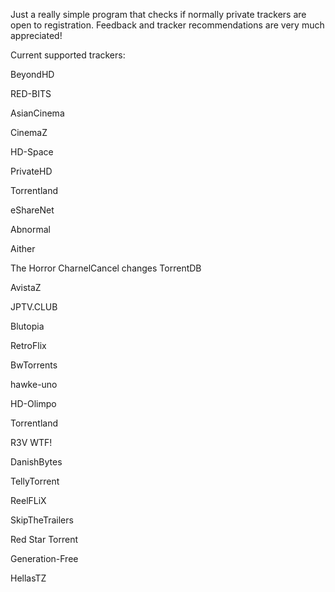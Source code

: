 Just a really simple program that checks if normally private trackers are open to registration.
Feedback and tracker recommendations are very much appreciated!

Current supported trackers:

BeyondHD

RED-BITS

AsianCinema

CinemaZ

HD-Space

PrivateHD

Torrentland

eShareNet

Abnormal

Aither

The Horror CharnelCancel changes
TorrentDB

AvistaZ

JPTV.CLUB

Blutopia

RetroFlix

BwTorrents

hawke-uno

HD-Olimpo

Torrentland

R3V WTF!

DanishBytes

TellyTorrent

ReelFLiX

SkipTheTrailers

Red Star Torrent

Generation-Free

HellasTZ
